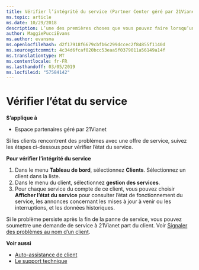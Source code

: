 ```yaml
---
title: Vérifier l’intégrité du service (Partner Center géré par 21Vianet)
ms.topic: article
ms.date: 10/29/2018
description: L’une des premières choses que vous pouvez faire lorsqu’un client rencontre des problèmes avec un service est de vérifier l’état du service.
author: MaggiePucciEvans
ms.author: evansma
ms.openlocfilehash: d2f17918f6679cbfb6c299dccec2f84855f1140d
ms.sourcegitcommit: 4c34d6fcaf020bcc53eaa5f0379011a56149a14f
ms.translationtype: MT
ms.contentlocale: fr-FR
ms.lasthandoff: 03/05/2019
ms.locfileid: "57584142"
---
```

# <a name="check-service-health"></a>Vérifier l’état du service

**S’applique à**

-   Espace partenaires géré par 21Vianet


Si les clients rencontrent des problèmes avec une offre de service, suivez les étapes ci-dessous pour vérifier l’état du service.

**Pour vérifier l’intégrité du service**

1.  Dans le menu **Tableau de bord**, sélectionnez **Clients**. Sélectionnez un client dans la liste.
2.  Dans le menu du client, sélectionnez **gestion des services**.
3.  Pour chaque service du compte de ce client, vous pouvez choisir **Afficher l’état du service** pour consulter l’état de fonctionnement du service, les annonces concernant les mises à jour à venir ou les interruptions, et les données historiques.

Si le problème persiste après la fin de la panne de service, vous pouvez soumettre une demande de service à 21Vianet part du client. Voir [Signaler des problèmes au nom d’un client](report-problems-on-behalf-of-a-customer.md).

**Voir aussi**

-   [Auto-assistance de client](customer-self-support.md)
-   [Le support technique](customer-support.md)